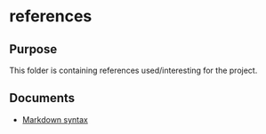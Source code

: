 # references

## Purpose

This folder is containing references used/interesting for the project.

## Documents

- [Markdown syntax](https://github.com/ropy1971/alicloud-stencils/blob/master/references/markdown-cheatsheet-online.pdf)
